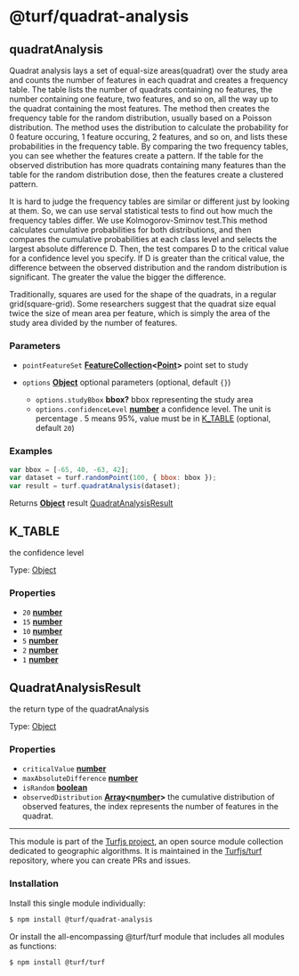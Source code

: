 # @turf/quadrat-analysis

<!-- Generated by documentation.js. Update this documentation by updating the source code. -->

## quadratAnalysis

Quadrat analysis lays a set of equal-size areas(quadrat) over the study area and counts
the number of features in each quadrat and creates a frequency table.
The table lists the number of quadrats containing no features,
the number containing one feature, two features, and so on,
all the way up to the quadrat containing the most features.
The method then creates the frequency table for the random distribution, usually based on a Poisson distribution.
The method uses the distribution to calculate the probability for 0 feature occuring,
1 feature occuring, 2 features, and so on,
and lists these probabilities in the frequency table.
By comparing the two frequency tables, you can see whether the features create a pattern.
If the table for the observed distribution has more quadrats containing many features than the
table for the random distribution dose, then the features create a clustered pattern.

It is hard to judge the frequency tables are similar or different just by looking at them.
So, we can use serval statistical tests to find out how much the frequency tables differ.
We use Kolmogorov-Smirnov test.This method calculates cumulative probabilities for both distributions,
and then compares the cumulative probabilities at each class level and selects the largest absolute difference D.
Then, the test compares D to the critical value for a confidence level you specify.
If D is greater than the critical value, the difference between  the observed distribution and
the random distribution is significant. The greater the value the bigger the difference.

Traditionally, squares are used for the shape of the quadrats, in a regular grid(square-grid).
Some researchers suggest that the quadrat size equal twice the size of mean area per feature,
which is simply the area of the study area divided by the number of features.

### Parameters

*   `pointFeatureSet` **[FeatureCollection][1]<[Point][2]>** point set to study
*   `options` **[Object][3]** optional parameters (optional, default `{}`)

    *   `options.studyBbox` **bbox?** bbox representing the study area
    *   `options.confidenceLevel` **[number][4]** a confidence level.
        The unit is percentage . 5 means 95%, value must be in [K\_TABLE][5] (optional, default `20`)

### Examples

```javascript
var bbox = [-65, 40, -63, 42];
var dataset = turf.randomPoint(100, { bbox: bbox });
var result = turf.quadratAnalysis(dataset);
```

Returns **[Object][3]** result [QuadratAnalysisResult][6]

## K\_TABLE

the confidence level

Type: [Object][3]

### Properties

*   `20` **[number][4]**&#x20;
*   `15` **[number][4]**&#x20;
*   `10` **[number][4]**&#x20;
*   `5` **[number][4]**&#x20;
*   `2` **[number][4]**&#x20;
*   `1` **[number][4]**&#x20;

## QuadratAnalysisResult

the return type of the quadratAnalysis

Type: [Object][3]

### Properties

*   `criticalValue` **[number][4]**&#x20;
*   `maxAbsoluteDifference` **[number][4]**&#x20;
*   `isRandom` **[boolean][7]**&#x20;
*   `observedDistribution` **[Array][8]<[number][4]>** the cumulative distribution of observed features,
    the index represents the number of features in the quadrat.

[1]: https://tools.ietf.org/html/rfc7946#section-3.3

[2]: https://tools.ietf.org/html/rfc7946#section-3.1.2

[3]: https://developer.mozilla.org/docs/Web/JavaScript/Reference/Global_Objects/Object

[4]: https://developer.mozilla.org/docs/Web/JavaScript/Reference/Global_Objects/Number

[5]: #k_table

[6]: #quadratanalysisresult

[7]: https://developer.mozilla.org/docs/Web/JavaScript/Reference/Global_Objects/Boolean

[8]: https://developer.mozilla.org/docs/Web/JavaScript/Reference/Global_Objects/Array

<!-- This file is automatically generated. Please don't edit it directly. If you find an error, edit the source file of the module in question (likely index.js or index.ts), and re-run "yarn docs" from the root of the turf project. -->

---

This module is part of the [Turfjs project](https://turfjs.org/), an open source module collection dedicated to geographic algorithms. It is maintained in the [Turfjs/turf](https://github.com/Turfjs/turf) repository, where you can create PRs and issues.

### Installation

Install this single module individually:

```sh
$ npm install @turf/quadrat-analysis
```

Or install the all-encompassing @turf/turf module that includes all modules as functions:

```sh
$ npm install @turf/turf
```
